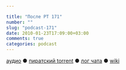 ```yaml
---

title: "После РТ 171"
number: ""
slug: "podcast-171"
date: 2010-01-23T17:09:00+03:00
comments: true
categories: podcast
---
```

[аудио](http://cdn.radio-t.com/rt171post.mp3) ● [пиратский torrent](http://pirates.radio-t.com/torrents/rt171post.mp3.torrent) ● [лог чата](http://chat.radio-t.com/logs/radio-t-171.html) ● [wiki](http://wiki.radio-t.com/%D0%9F%D0%BE%D1%81%D0%BB%D0%B5_%D0%A0%D0%A2_171)<audio src="http://cdn.radio-t.com/rt171post.mp3" preload="none">
